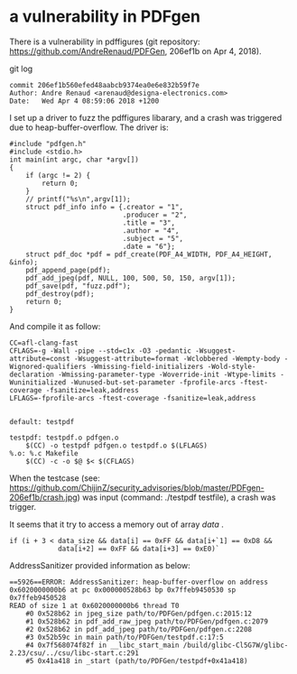 # a vulnerability in PDFgen
There is a vulnerability in pdffigures (git repository: https://github.com/AndreRenaud/PDFGen, 206ef1b  on Apr 4, 2018).

git log

    commit 206ef1b560efed48aabcb9374ea0e6e832b59f7e
    Author: Andre Renaud <arenaud@designa-electronics.com>
    Date:   Wed Apr 4 08:59:06 2018 +1200

I set up a driver to fuzz the pdffigures libarary, and a crash was triggered due to heap-buffer-overflow. 
The driver is:

    #include "pdfgen.h"
    #include <stdio.h>
    int main(int argc, char *argv[])
    {
        if (argc != 2) {
            return 0;
        }
        // printf("%s\n",argv[1]);
        struct pdf_info info = {.creator = "1",
                                .producer = "2",
                                .title = "3",
                                .author = "4",
                                .subject = "5",
                                .date = "6"};
        struct pdf_doc *pdf = pdf_create(PDF_A4_WIDTH, PDF_A4_HEIGHT, &info);
        pdf_append_page(pdf);
        pdf_add_jpeg(pdf, NULL, 100, 500, 50, 150, argv[1]);
        pdf_save(pdf, "fuzz.pdf");
        pdf_destroy(pdf);
        return 0;
    }

And compile it as follow:

    CC=afl-clang-fast
    CFLAGS=-g -Wall -pipe --std=c1x -O3 -pedantic -Wsuggest-attribute=const -Wsuggest-attribute=format -Wclobbered -Wempty-body -Wignored-qualifiers -Wmissing-field-initializers -Wold-style-declaration -Wmissing-parameter-type -Woverride-init -Wtype-limits -Wuninitialized -Wunused-but-set-parameter -fprofile-arcs -ftest-coverage -fsanitize=leak,address
    LFLAGS=-fprofile-arcs -ftest-coverage -fsanitize=leak,address


    default: testpdf

    testpdf: testpdf.o pdfgen.o
        $(CC) -o testpdf pdfgen.o testpdf.o $(LFLAGS)
    %.o: %.c Makefile
        $(CC) -c -o $@ $< $(CFLAGS)

When the testcase (see: https://github.com/ChijinZ/security_advisories/blob/master/PDFgen-206ef1b/crash.jpg) was input (command: ./testpdf testfile), a crash was trigger.

It seems that it try to access a memory out of array *data* .

    if (i + 3 < data_size && data[i] == 0xFF && data[i+`1] == 0xD8 &&
                data[i+2] == 0xFF && data[i+3] == 0xE0)`

AddressSanitizer provided information as below:

    ==5926==ERROR: AddressSanitizer: heap-buffer-overflow on address 0x6020000000b6 at pc 0x000000528b63 bp 0x7ffeb9450530 sp 0x7ffeb9450528
    READ of size 1 at 0x6020000000b6 thread T0
        #0 0x528b62 in jpeg_size path/to/PDFGen/pdfgen.c:2015:12
        #1 0x528b62 in pdf_add_raw_jpeg path/to/PDFGen/pdfgen.c:2079
        #2 0x528b62 in pdf_add_jpeg path/to/PDFGen/pdfgen.c:2208
        #3 0x52b59c in main path/to/PDFGen/testpdf.c:17:5
        #4 0x7f568074f82f in __libc_start_main /build/glibc-Cl5G7W/glibc-2.23/csu/../csu/libc-start.c:291
        #5 0x41a418 in _start (path/to/PDFGen/testpdf+0x41a418)